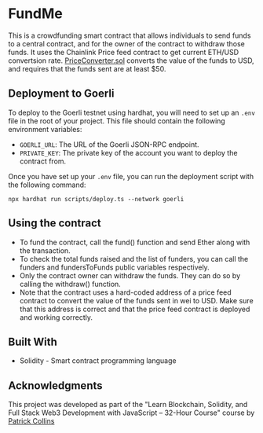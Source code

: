# FundMe

This is a crowdfunding smart contract that allows individuals to send funds to a central contract, and for the owner of the contract to withdraw those funds. It uses the Chainlink Price feed contract to get current ETH/USD convertsion rate. [PriceConverter.sol](./contracts/libs/PriceConverter.sol) converts the value of the funds to USD, and requires that the funds sent are at least $50.

## Deployment to Goerli

To deploy to the Goerli testnet using hardhat, you will need to set up an `.env` file in the root of your project. This file should contain the following environment variables:

- `GOERLI_URL`: The URL of the Goerli JSON-RPC endpoint.
- `PRIVATE_KEY`: The private key of the account you want to deploy the contract from.

Once you have set up your `.env` file, you can run the deployment script with the following command:

```shell
npx hardhat run scripts/deploy.ts --network goerli
```

## Using the contract

- To fund the contract, call the fund() function and send Ether along with the transaction.
- To check the total funds raised and the list of funders, you can call the funders and fundersToFunds public variables respectively.
- Only the contract owner can withdraw the funds. They can do so by calling the withdraw() function.
- Note that the contract uses a hard-coded address of a price feed contract to convert the value of the funds sent in wei to USD. Make sure that this address is correct and that the price feed contract is deployed and working correctly.

## Built With

- Solidity - Smart contract programming language

## Acknowledgments

This project was developed as part of the "Learn Blockchain, Solidity, and Full Stack Web3 Development with JavaScript – 32-Hour Course" course by [Patrick Collins](https://github.com/PatrickAlphaC)
